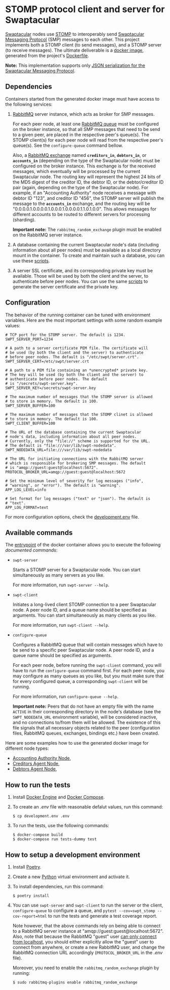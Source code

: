STOMP protocol client and server for Swaptacular
================================================

[Swaptacular] nodes use [STOMP] to interoperably send [Swaptacular Messaging
Protocol] (SMP) messages to each other. This project implements both a STOMP
client (to send messages), and a STOMP server (to receive messages). The
ultimate deliverable is a [docker image], generated from the project's
[Dockerfile](../master/Dockerfile).

**Note:** This implementation supports only [JSON serialization for the
Swaptacular Messaging Protocol].


Dependencies
------------

Containers started from the generated docker image must have access to the
following services:

1. [RabbitMQ] server instance, which acts as broker for SMP messages.

   For each peer node, at least one [RabbitMQ queue] must be configured on
   the broker instance, so that all SMP messages that need to be send to a
   given peer, are placed in the respective peer's queue(s). The STOMP
   client(s) for each peer node will read from the respective peer's
   queue(s). See the `configure-queue` command bellow.

   Also, a [RabbitMQ exchange] named **`creditors_in`**, **`debtors_in`**,
   or **`accounts_in`** (depending on the type of the Swaptacular node) must
   be configured on the broker instance. This exchange is for the received
   messages, which eventually will be processed by the current Swaptacular
   node. The routing key will represent the highest 24 bits of the MD5
   digest of the creditor ID, the debtor ID, or the debtor/creditor ID pair
   (again, depending on the type of the Swaptacular node). For example, if
   an "Accounting Authority" node receives a message with debtor ID "123",
   and creditor ID "456", the STOMP server will publish the message to the
   **`accounts_in`** exchange, and the routing key will be
   "0.0.0.0.1.0.0.0.0.1.0.0.0.1.0.0.0.0.1.1.0.1.0.0". This allows messages
   for different accounts to be routed to different servers for processing
   (sharding).

   **Important note:** The `rabbitmq_random_exchange` plugin must be enabled
   on the RabbitMQ server instance.

2. A database containing the current Swaptacular node's data (including
   information about all peer nodes) must be available as a local directory
   mount in the container. To create and maintain such a database, you can
   use these [scripts].

3. A server SSL certificate, and its corresponding private key must be
   available. Those will be used by both the client and the server, to
   authenticate before peer nodes. You can use the same [scripts] to
   generate the server certificate and the private key.


Configuration
-------------

The behavior of the running container can be tuned with environment
variables. Here are the most important settings with some random
example values:

```shell
# TCP port for the STOMP server. The default is 1234.
SWPT_SERVER_PORT=1234

# A path to a server certificate PEM file. The certificate will
# be used (by both the client and the server) to authenticate
# before peer nodes. The default is "/etc/swpt/server.crt".
SWPT_SERVER_CERT=/etc/swpt/server.crt

# A path to a PEM file containing an *unencrypted* private key.
# The key will be used (by both the client and the server) to
# authenticate before peer nodes. The default
# is "/secrets/swpt-server.key".
SWPT_SERVER_KEY=/secrets/swpt-server.key

# The maximum number of messages that the STOMP server is allowed
# to store in memory. The default is 100.
SWPT_SERVER_BUFFER=100

# The maximum number of messages that the STOMP clinet is allowed
# to store in memory. The default is 100.
SWPT_CLIENT_BUFFER=100

# The URL of the database containing the current Swaptacular
# node's data, including information about all peer nodes.
# Currently, only the "file://" scheme is supported for the URL.
# The default is "file:///var/lib/swpt-nodedata".
SWPT_NODEDATA_URL=file:///var/lib/swpt-nodedata

# The URL for initiating connections with the RabbitMQ server
# which is responsible for brokering SMP messages. The default
# is "amqp://guest:guest@localhost:5672".
PROTOCOL_BROKER_URL=amqp://guest:guest@localhost:5672

# Set the minimum level of severity for log messages ("info",
# "warning", or "error"). The default is "warning".
APP_LOG_LEVEL=info

# Set format for log messages ("text" or "json"). The default is
# "text".
APP_LOG_FORMAT=text
```

For more configuration options, check the
[development.env](../master/development.env) file.


Available commands
------------------

The [entrypoint](../master/docker/entrypoint.sh) of the docker
container allows you to execute the following *documented commands*:

* `swpt-server`

  Starts a STOMP server for a Swaptacular node. You can start simultaneously
  as many servers as you like.

  For more information, run `swpt-server --help`.

* `swpt-client`

  Initiates a long-lived client STOMP connection to a peer Swaptacular node.
  A peer node ID, and a queue name should be specified as arguments. You can
  start simultaneously as many clients as you like.

  For more information, run `swpt-client --help`.

* `configure-queue`

  Configures a RabbitMQ queue that will contain messages which have to be
  send to a specific peer Swaptacular node. A peer node ID, and a queue name
  should be specified as arguments.

  For each peer node, before running the `swpt-client` command, you will
  have to run the `configure-queue` command first. For each peer node, you
  may configure as many queues as you like, but you must make sure that for
  every configured queue, a corresponding `swpt-client` will be running.

  For more information, run `configure-queue --help`.

  **Important note:** Peers that do not have an empty file with the name
  `ACTIVE` in their corresponding directory in the node's database (see the
  `SWPT_NODEDATA_URL` environment variable), will be considered inactive,
  and no connections to/from them will be allowed. The existence of this
  file signals that all necessary objects related to the peer (configuration
  files, RabbitMQ queues, exchanges, bindings etc.) have been created.

Here are some examples how to use the generated docker image for different
node types:

 - [Accounting Authority Node](https://github.com/swaptacular/swpt_accounts/blob/master/docker-compose-all.yml),
 - [Creditors Agent Node](https://github.com/swaptacular/swpt_creditors/blob/master/docker-compose-all.yml),
 - [Debtors Agent Node](https://github.com/swaptacular/swpt_debtors/blob/master/docker-compose-all.yml),


How to run the tests
--------------------

1.  Install [Docker Engine] and [Docker Compose].

2.  To create an *.env* file with reasonable defalut values, run this
    command:

        $ cp development.env .env

3.  To run the tests, use the following commands:

        $ docker-compose build
        $ docker-compose run tests-dummy test


How to setup a development environment
--------------------------------------

1.  Install [Poetry].

2.  Create a new [Python] virtual environment and activate it.

3.  To install dependencies, run this command:

        $ poetry install

4.  You can use `swpt-server` and `swpt-client` to run the server or the
    client, `configure-queue` to configure a queue, and `pytest
    --cov=swpt_stomp --cov-report=html` to run the tests and generate a test
    coverage report.

    Note however, that the above commands rely on being able to connect to a
    RabbitMQ server instance at "amqp://guest:guest@localhost:5672". Also,
    note that because the RabbitMQ "guest" user [can only connect from
    localhost], you should either explicitly allow the "guest" user to
    connect from anywhere, or create a new RabbitMQ user, and change the
    RabbitMQ connection URL accordingly (`PROTOCOL_BROKER_URL` in the *.env*
    file).

    Moreover, you need to enable the `rabbitmq_random_exchange` plugin by
    running:

        $ sudo rabbitmq-plugins enable rabbitmq_random_exchange



[Swaptacular]: https://swaptacular.github.io/overview
[STOMP]: https://stomp.github.io/
[JSON serialization for the Swaptacular Messaging Protocol]: https://github.com/swaptacular/swpt_accounts/blob/master/protocol-json.rst
[Swaptacular Messaging Protocol]: https://github.com/swaptacular/swpt_accounts/blob/master/protocol.rst
[docker image]: https://www.geeksforgeeks.org/what-is-docker-images/
[RabbitMQ]: https://www.rabbitmq.com/
[RabbitMQ queue]: https://www.cloudamqp.com/blog/part1-rabbitmq-for-beginners-what-is-rabbitmq.html
[RabbitMQ exchange]: https://www.cloudamqp.com/blog/part4-rabbitmq-for-beginners-exchanges-routing-keys-bindings.html
[scripts]: https://github.com/swaptacular/swpt_ca_scripts
[Docker Engine]: https://docs.docker.com/engine/
[Docker Compose]: https://docs.docker.com/compose/
[Poetry]: https://poetry.eustace.io/docs/
[Python]: https://docs.python.org/
[can only connect from localhost]: https://www.rabbitmq.com/access-control.html#loopback-users
